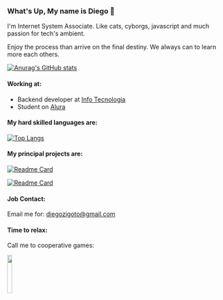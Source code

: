 <link rel="stylesheet" href="https://maxcdn.bootstrapcdn.com/bootstrap/3.3.7/css/bootstrap.min.css" integrity="sha384-BVYiiSIFeK1dGmJRAkycuHAHRg32OmUcww7on3RYdg4Va+PmSTsz/K68vbdEjh4u" crossorigin="anonymous">


### What's Up, My name is Diego 👋

I'm Internet System Associate. Like cats, cyborgs,  javascript and much passion for tech's ambient.  

Enjoy the process than arrive on the final destiny. We always can to learn more each others.

[![Anurag's GitHub stats](https://github-readme-stats.vercel.app/api?username=zigdi3&show_icons=true&locale=en)](https://github.com/anuraghazra/github-readme-stats)

#### Working at:
- Backend developer at [Info Tecnologia](https://www.linkedin.com/company/info15anos/mycompany/)
- Student on [Alura](https://www.linkedin.com/school/aluracursos/)

#### My hard skilled languages are:
[![Top Langs](https://github-readme-stats.vercel.app/api/top-langs/?username=zigdi3&locale=en)](https://github.com/anuraghazra/github-readme-stats)

#### My principal projects are:  
[![Readme Card](https://github-readme-stats.vercel.app/api/pin/?username=zigdi3&repo=Note_api_rest&locale=en)](https://github.com/zigdi3/Note_api_rest)  

[![Readme Card](https://github-readme-stats.vercel.app/api/pin/?username=zigdi3&repo=healtcare-backend&locale=pt-br)](https://github.com/zigdi3/healtcare-backend)  

#### Job Contact:
Email me for: diegozigoto@gmail.com

#### Time to relax:
<div class="justify-center">
<p>Call me to cooperative games:</p>
<a href= "https://steamcommunity.com/id/zigdi3/" target="_blank" ><img style="width: 15%" src="https://img.shields.io/badge/steam-%23000000.svg?style=for-the-badge&logo=steam&logoColor=white"> </a>
</div>


